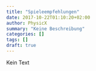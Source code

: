 ```yaml
---
title: "Spieleempfehlungen"
date: 2017-10-22T01:10:20+02:00
author: PhysicX
summary: "Keine Beschreibung"
categories: []
tags: []
draft: true
---
```

Kein Text
